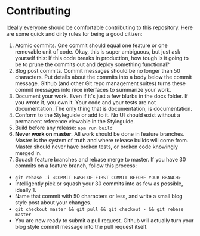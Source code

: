 # Contributing

Ideally everyone should be comfortable contributing to this repository.  Here are some quick and dirty rules for being a good citizen:

1. Atomic commits.  One commit should equal one feature or one removable unit of code.  Okay, this is super ambiguous, but just ask yourself this:  If this code breaks in production, how tough is it going to be to prune the commits out and deploy something functional?
2. Blog post commits.  Commit messages should be no longer than 50 characters.  Put details about the commits into a body below the commit message.  Github (and other Git repo management suites) turns these commit messages into nice interfaces to summarize your work.
3. Document your work.  Even if it's just a few blurbs in the docs folder.  If you wrote it, you own it.  Your code and your tests are not documentation.  The only thing that is documentation, is documentation.
4. Conform to the Styleguide or add to it.  No UI should exist without a permanent reference viewable in the Styleguide.
5. Build before any release:  `npm run build`
6. **Never work on master**.  All work should be done in feature branches.  Master is the system of truth and where release builds will come from.  Master should never have broken tests, or broken code knowingly merged in.
7. Squash feature branches and rebase merge to master.  If you have 30 commits on a feature branch, follow this process:
  * `git rebase -i <COMMIT HASH OF FIRST COMMIT BEFORE YOUR BRANCH>`
  * Intelligently pick or squash your 30 commits into as few as possible, ideally 1.
  * Name that commit with 50 characters or less, and write a small blog style post about your changes.
  * `git checkout master && git pull && git checkout - && git rebase master`
  * You are now ready to submit a pull request.  Github will actually turn your blog style commit message into the pull request itself.
